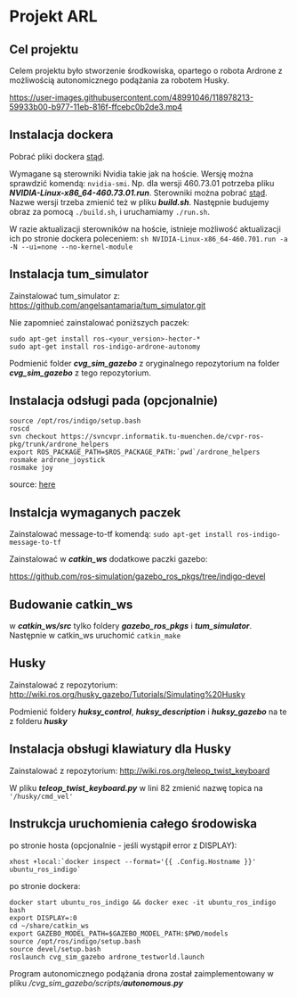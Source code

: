 # Projekt ARL
## Cel projektu
Celem projektu było stworzenie środkowiska, opartego o robota Ardrone z możliwością
autonomicznego podążania za robotem Husky.

https://user-images.githubusercontent.com/48991046/118978213-59933b00-b977-11eb-816f-ffcebc0b2de3.mp4

## Instalacja dockera
Pobrać pliki dockera [stąd](https://drive.google.com/file/d/1qRobw97PCbPGaR0gGytjJ35a-JCViHB-/view?usp=sharing).

Wymagane są sterowniki Nvidia takie jak na hoście.
Wersję można sprawdzić komendą: ```nvidia-smi```.
Np. dla wersji 460.73.01 potrzeba pliku **_NVIDIA-Linux-x86_64-460.73.01.run_**.
Sterowniki można pobrać [stąd](https://www.nvidia.pl/Download/index.aspx?lang=pl).
Nazwe wersji trzeba zmienić też w pliku **_build.sh_**. Następnie budujemy obraz za pomocą ```./build.sh```,
i uruchamiamy ```./run.sh```.

W razie aktualizacji sterowników na hoście, istnieje możliwość aktualizacji ich po stronie dockera poleceniem:
```sh NVIDIA-Linux-x86_64-460.701.run -a -N --ui=none --no-kernel-module```
## Instalacja tum_simulator
Zainstalować tum_simulator z:
https://github.com/angelsantamaria/tum_simulator.git

Nie zapomnieć zainstalować poniższych paczek:
```
sudo apt-get install ros-<your_version>-hector-*
sudo apt-get install ros-indigo-ardrone-autonomy
```
Podmienić folder **_cvg_sim_gazebo_** z oryginalnego repozytorium na folder
**_cvg_sim_gazebo_** z tego repozytorium.
## Instalacja odsługi pada (opcjonalnie)
```
source /opt/ros/indigo/setup.bash
roscd
svn checkout https://svncvpr.informatik.tu-muenchen.de/cvpr-ros-pkg/trunk/ardrone_helpers
export ROS_PACKAGE_PATH=$ROS_PACKAGE_PATH:`pwd`/ardrone_helpers
rosmake ardrone_joystick
rosmake joy
```
source: [here](http://wiki.ros.org/tum_simulator)
## Instalcja wymaganych paczek
Zainstalować message-to-tf komendą: ```sudo apt-get install ros-indigo-message-to-tf```

Zainstalować w **_catkin_ws_** dodatkowe paczki gazebo:

https://github.com/ros-simulation/gazebo_ros_pkgs/tree/indigo-devel

## Budowanie catkin_ws
w **_catkin_ws/src_** tylko foldery **_gazebo_ros_pkgs_** i **_tum_simulator_**.
Następnie w catkin_ws uruchomić ```catkin_make ```

## Husky
Zainstalować z repozytorium:
http://wiki.ros.org/husky_gazebo/Tutorials/Simulating%20Husky

Podmienić foldery **_huksy_control_**, **_huksy_description_** i **_huksy_gazebo_**
na te z folderu **_husky_**

## Instalacja obsługi klawiatury dla Husky
Zainstalować z repozytorium: 
http://wiki.ros.org/teleop_twist_keyboard

W pliku **_teleop_twist_keyboard.py_** w lini 82 zmienić nazwę topica na ```'/husky/cmd_vel'```

## Instrukcja uruchomienia całego środowiska
po stronie hosta (opcjonalnie - jeśli wystąpił error z DISPLAY):
```
xhost +local:`docker inspect --format='{{ .Config.Hostname }}' ubuntu_ros_indigo`
```
po stronie dockera:
```
docker start ubuntu_ros_indigo && docker exec -it ubuntu_ros_indigo bash
export DISPLAY=:0
cd ~/share/catkin_ws
export GAZEBO_MODEL_PATH=$GAZEBO_MODEL_PATH:$PWD/models
source /opt/ros/indigo/setup.bash
source devel/setup.bash
roslaunch cvg_sim_gazebo ardrone_testworld.launch
```
Program autonomicznego podążania drona został zaimplementowany w pliku _/cvg_sim_gazebo/scripts/**autonomous.py**_ 
